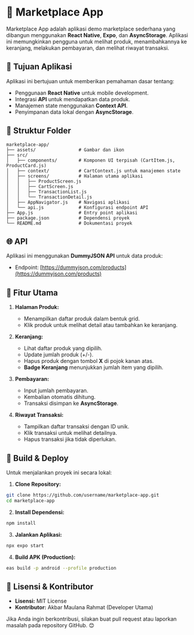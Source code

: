 # 📱 Marketplace App

Marketplace App adalah aplikasi demo marketplace sederhana yang dibangun menggunakan **React Native**, **Expo**, dan **AsyncStorage**. Aplikasi ini memungkinkan pengguna untuk melihat produk, menambahkannya ke keranjang, melakukan pembayaran, dan melihat riwayat transaksi.

## 🎯 Tujuan Aplikasi
Aplikasi ini bertujuan untuk memberikan pemahaman dasar tentang:
- Penggunaan **React Native** untuk mobile development.
- Integrasi **API** untuk mendapatkan data produk.
- Manajemen state menggunakan **Context API**.
- Penyimpanan data lokal dengan **AsyncStorage**.

## 📂 Struktur Folder
```
marketplace-app/
├── assets/                # Gambar dan ikon
├── src/
│   ├── components/        # Komponen UI terpisah (CartItem.js, ProductCard.js)
│   ├── context/           # CartContext.js untuk manajemen state
│   ├── screens/           # Halaman utama aplikasi
│   │   ├── ProductScreen.js
│   │   ├── CartScreen.js
│   │   ├── TransactionList.js
│   │   └── TransactionDetail.js
│   ├── AppNavigator.js    # Navigasi aplikasi
│   └── api.js             # Konfigurasi endpoint API
├── App.js                 # Entry point aplikasi
├── package.json           # Dependensi proyek
└── README.md              # Dokumentasi proyek
```

## 🌐 API
Aplikasi ini menggunakan **DummyJSON API** untuk data produk:
- Endpoint: [https://dummyjson.com/products](https://dummyjson.com/products)

## 🚀 Fitur Utama
1. **Halaman Produk:**
   - Menampilkan daftar produk dalam bentuk grid.
   - Klik produk untuk melihat detail atau tambahkan ke keranjang.

2. **Keranjang:**
   - Lihat daftar produk yang dipilih.
   - Update jumlah produk (+/-).
   - Hapus produk dengan tombol **X** di pojok kanan atas.
   - **Badge Keranjang** menunjukkan jumlah item yang dipilih.

3. **Pembayaran:**
   - Input jumlah pembayaran.
   - Kembalian otomatis dihitung.
   - Transaksi disimpan ke **AsyncStorage**.

4. **Riwayat Transaksi:**
   - Tampilkan daftar transaksi dengan ID unik.
   - Klik transaksi untuk melihat detailnya.
   - Hapus transaksi jika tidak diperlukan.

## 🔨 Build & Deploy
Untuk menjalankan proyek ini secara lokal:

1. **Clone Repository:**
```bash
git clone https://github.com/username/marketplace-app.git
cd marketplace-app
```

2. **Install Dependensi:**
```bash
npm install
```

3. **Jalankan Aplikasi:**
```bash
npx expo start
```

4. **Build APK (Production):**
```bash
eas build -p android --profile production
```

## 📄 Lisensi & Kontributor
- **Lisensi:** MIT License
- **Kontributor:** Akbar Maulana Rahmat (Developer Utama)

Jika Anda ingin berkontribusi, silakan buat pull request atau laporkan masalah pada repository GitHub. 😊

